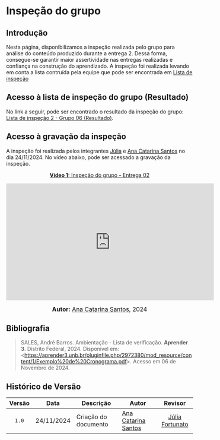 # Inspeção do grupo

## Introdução

Nesta página, disponibilizamos a inspeção realizada pelo grupo para análise do conteúdo produzido durante a entrega 2. Dessa forma, consegue-se garantir maior assertividade nas entregas realizadas e confiança na construção do aprendizado. A inspeção foi realizada levando em conta a lista contruída pela equipe que pode ser encontrada em [Lista de inspeção](inspecao.md)

## Acesso à lista de inspeção do grupo (Resultado)

No link a seguir, pode ser encontrado o resultado da inspeção do grupo: [Lista de inspeção 2 - Grupo 06 (Resultado)](Entrega2Grupo.pdf).

## Acesso à gravação da inspeção

A inspeção foi realizada pelos integrantes [Júlia](https://github.com/julia-fortunato) e [Ana Catarina Santos](https://github.com/an4catarina) no dia 24/11/2024. No vídeo abaixo, pode ser acessado a gravação da inspeção.

<div align="center">

<p style="text-align: center"><a href="https://youtu.be/wzkiQqC31dY" target="blanket"><b>Vídeo 1:</b> Inspeção do grupo - Entrega 02</a></p>

<iframe width="560" height="315" src="https://www.youtube.com/embed/pcNPZT7hOLA?si=f6POqohd4_ecTSFs" title="YouTube video player" frameborder="0" allow="accelerometer; autoplay; clipboard-write; encrypted-media; gyroscope; picture-in-picture; web-share" referrerpolicy="strict-origin-when-cross-origin" allowfullscreen></iframe>

<font size="3"><p style="text-align: center"><b>Autor:</b> <a href="https://github.com/an4catarina">Ana Catarina Santos</a>, 2024</p></font>

</div >

## Bibliografia

> SALES, André Barros. Ambientação - Lista de verificação. **Aprender 3**. Distrito Federal, 2024. Disponível em: <<https://aprender3.unb.br/pluginfile.php/2972380/mod_resource/content/1/Exemplo%20de%20Cronograma.pdf>>. Acesso em 06 de Novembro de 2024.

## Histórico de Versão

| Versão | Data       | Descrição            | Autor                                                 |                   Revisor                   |
| :----: | ---------- | -------------------- | ----------------------------------------------------- | :-----------------------------------------: |
| `1.0`  | 24/11/2024 | Criação do documento | [Ana Catarina Santos](https://github.com/an4catarina) | [Júlia Fortunato](https://github.com/julia-fortunato) |
